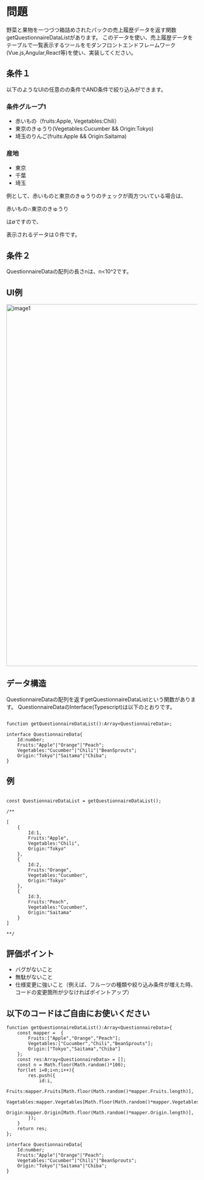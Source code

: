 # 問題
野菜と果物を一つづつ箱詰めされたパックの売上履歴データを返す関数getQuestionnaireDataListがあります。
このデータを使い、売上履歴データをテーブルで一覧表示するツールをモダンフロントエンドフレームワーク(Vue.js,Angular,React等)を使い、実装してください。


## 条件１

以下のようなUIの任意のの条件でAND条件で絞り込みができます。
### 条件グループ1
- 赤いもの（fruits:Apple, Vegetables:Chili）
- 東京のきゅうり(Vegetables:Cucumber && Origin:Tokyo)
- 埼玉のりんご(fruits:Apple && Origin:Saitama)

### 産地
- 東京
- 千葉
- 埼玉

例として、赤いものと東京のきゅうりのチェックが両方ついている場合は、

赤いもの∩東京のきゅうり

は∅ですので、

表示されるデータは０件です。

## 条件２

QuestionnaireDataの配列の長さnは、n<10^2です。



## UI例

<img width="953" alt="image1" src="https://user-images.githubusercontent.com/13118113/116193771-d2cdb280-a76a-11eb-8b6d-a67b31fea0c1.png">


## データ構造

QuestionnaireDataの配列を返すgetQuestionnaireDataListという関数があります。
QuestionnaireDataのInterface(Typescript)は以下のとおりです。

```

function getQuestionnaireDataList():Array<QuestionnaireData>;

interface QuestionnaireData{
	Id:number;
	Fruits:"Apple"|"Orange"|"Peach";
	Vegetables:"Cucumber"|"Chili"|"BeanSprouts";
	Origin:"Tokyo"|"Saitama"|"Chiba";
}

```

## 例

```

const QuestionnaireDataList = getQuestionnaireDataList();

/**

[
	{
		Id:1,
		Fruits:"Apple",
		Vegetables:"Chili",
		Origin:"Tokyo"
	},
	{
		Id:2,
		Fruits:"Orange",
		Vegetables:"Cucumber",
		Origin:"Tokyo"
	},
	{
		Id:3,
		Fruits:"Peach",
		Vegetables:"Cucumber",
		Origin:"Saitama"
	}
]

**/

```

## 評価ポイント

- バグがないこと
- 無駄がないこと
- 仕様変更に強いこと（例えば、フルーツの種類や絞り込み条件が増えた時、コードの変更箇所が少なければポイントアップ）


## 以下のコードはご自由にお使いください
```
function getQuestionnaireDataList():Array<QuestionnaireData>{
	const mapper = 	{
		Fruits:["Apple","Orange","Peach"];
		Vegetables:["Cucumber","Chili","BeanSprouts"];
		Origin:["Tokyo","Saitama","Chiba"]
	};
	const res:Array<QuestionnaireData> = [];
	const n = Math.floor(Math.random()*100);
	for(let i=0;i<n;i++){
		res.push({
			id:i,
			Fruits:mapper.Fruits[Math.floor(Math.random()*mapper.Fruits.length)],
			Vagetables:mapper.Vegetables[Math.floor(Math.random()*mapper.Vegetables.length)],
			Origin:mapper.Origin[Math.floor(Math.random()*mapper.Origin.length)],
		});
	}
	return res;
};

interface QuestionnaireData{
	Id:number;
	Fruits:"Apple"|"Orange"|"Peach";
	Vegetables:"Cucumber"|"Chili"|"BeanSprouts";
	Origin:"Tokyo"|"Saitama"|"Chiba";
}
```
